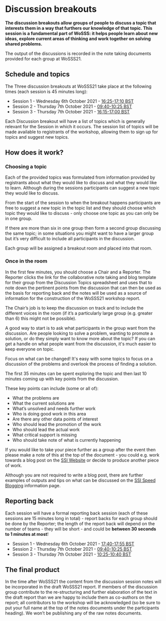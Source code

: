 # Discussion breakouts
**The discussion breakouts allow groups of people to discuss a topic that interests them in a way that furthers our knowledge of that topic. This session is a fundamental part of WoSSS: it helps people learn about new ideas, explore current areas of thinking and work together on solving shared problems.**

The output of the discussions is recorded in the note taking documents provided for each group at WoSSS21.

## Schedule and topics
The Three discussion breakouts at WoSSS21 take place at the following times (each session is 45 minutes long):

 - Session 1 - Wednesday 6th October 2021 - [16:25-17:10 BST](https://arewemeetingyet.com/London/2021-10-06/16:25)
 - Session 2 - Thursday 7th October 2021 - [09:40-10:25 BST](https://arewemeetingyet.com/London/2021-10-06/09:40)
 - Session 3 -  Thursday 7th October 2021 - [16:15-17:00 BST](https://arewemeetingyet.com/London/2021-10-06/16:15)

Each Discussion breakout will have a list of topics which is generally relevant for the Session in which it occurs. The session list of topics will be made available to registrants of the workshop, allowing them to sign up for topics and suggest new topics.

## How does it work?
### Choosing a topic
Each of the provided topics was formulated from information provided by registrants about what they would like to discuss and what they would like to learn. Although during the sessions participants can suggest a new topic they would like to discuss.  

From the start of the session to when the breakout happens participants are free to suggest a new topic in the topic list and they should choose which topic they would like to discuss - only choose one topic as you can only be in one group.

If there are more than six in one group then form a second group discussing the same topic; in some situations you might want to have a larger group but it’s very difficult to include all participants in the discussion.

Each group will be assigned a breakout room and placed into that room.

### Once in the room
In the first few minutes, you should choose a Chair and a Reporter. The Reporter clicks the link for the collaborative note taking and blog template for their group from the Discussion Topics spreadsheet and uses that to note down the pertinent points from the discussion that can then be used as the basis for reporting back and the notes will be used as a source of information for the construction of the WoSSS21 workshop report.

The Chair’s job is to keep the discussion on track and to include the different voices in the room (if it’s a particularly large group (e.g. greater than 6) this might not be possible).

A good way to start is to ask what participants in the group want from the discussion. Are people looking to solve a problem, wanting to promote a solution, or do they simply want to know more about the topic? If you can get a handle on what people want from the discussion, it's much easier to keep everyone on topic.

Focus on what can be changed! It's easy with some topics to focus on a discussion of the problems and overlook the process of finding a solution.

The first 35 minutes can be spent exploring the topic and then last 10 minutes coming up with key points from the discussion.

These key points can include (some or all of):
 - What the problems are
 - What the current solutions are
 - What’s unsolved and needs further work
 - Who is doing good work in this area
 - Are there any other data points of interest
 - Who should lead the promotion of the work
 - Who should lead the actual work
 - What critical support is missing
 - Who should take note of what is currently happening

If you would like to take your piece further as a group after the event then please make a note of this at the top of the document - you could e.g. work towards a blog post on the [SSI Website](https://software.ac.uk/blog) or decide to produce another piece of work.

Although you are not required to write a blog post, there are further examples of outputs and tips on what can be discussed on the [SSI Speed Blogging](https://www.software.ac.uk/speed-blogging-and-tips-writing-speed-blog-post) information page.

## Reporting back  
Each session will have a formal reporting back session (each of these sessions are 15 minutes long in total) - report backs for each group should be done by the Reporter; the length of the report back will depend on the number of teams - they will be short - and could be **between 30 seconds to 1 minutes at most**!
 - Session 1 - Wednesday 6th October 2021 - [17:40-17:55 BST](https://arewemeetingyet.com/London/2021-10-06/17:40)
 - Session 2 - Thursday 7th October 2021 - [09:40-10:25 BST](https://arewemeetingyet.com/London/2021-10-06/09:40)
 - Session 3 -  Thursday 7th October 2021 - [10:25-10:40 BST](https://arewemeetingyet.com/London/2021-10-06/10:25)

## The final product
In the time after WoSSS21 the content from the discussion session notes will be incorporated in the draft WoSSS21 report. If members of the discussion group contribute to the re-structuring and further elaboration of the text in the draft report than we are happy to include them as co-authors on the report; all contributors to the workshop will be acknowledged (so be sure to put your full name at the top of the notes documents under the participants heading). We won’t be publishing any of the raw notes documents.
